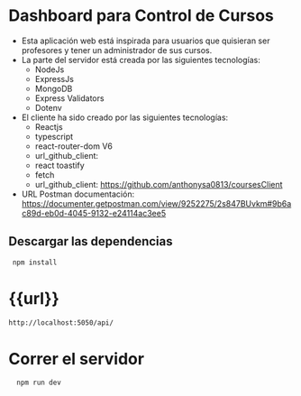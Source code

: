 # Dashboard para Control de Cursos

- Esta aplicación web está inspirada para usuarios que quisieran ser profesores y tener un administrador de sus cursos.
- La parte del servidor está creada por las siguientes tecnologías:
  - NodeJs
  - ExpressJs
  - MongoDB
  - Express Validators
  - Dotenv
- El cliente ha sido creado por las siguientes tecnologías:
  - Reactjs
  - typescript
  - react-router-dom V6
  - url_github_client:
  - react toastify
  - fetch
  - url_github_client: https://github.com/anthonysa0813/coursesClient
- URL Postman documentación: https://documenter.getpostman.com/view/9252275/2s847BUvkm#9b6ac89d-eb0d-4045-9132-e24114ac3ee5

## Descargar las dependencias

```bash
 npm install
```

# {{url}}

```bash
http://localhost:5050/api/
```

# Correr el servidor

```bash
  npm run dev
```
